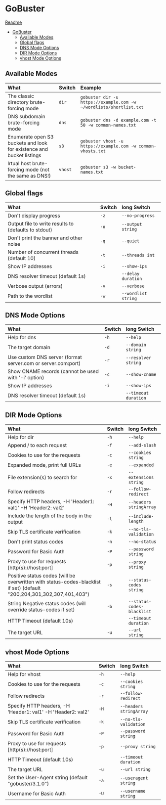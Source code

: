 # GoBuster
[Readme](../../README.md)

- [GoBuster](#gobuster)
  - [Available Modes](#available-modes)
  - [Global flags](#global-flags)
  - [DNS Mode Options](#dns-mode-options)
  - [DIR Mode Options](#dir-mode-options)
  - [vhost Mode Options](#vhost-mode-options)

## Available Modes

| What                                                                 | Switch      | Example                                                                |
| :------------------------------------------------------------------- | :---------- | :--------------------------------------------------------------------- |
| The classic directory brute-forcing mode                             | ```dir```   | ```gobuster dir -u https://example.com -w ~/wordlists/shortlist.txt``` |
| DNS subdomain brute-forcing mode                                     | ```dns```   | ```gobuster dns -d example.com -t 50 -w common-names.txt```            |
| Enumerate open S3 buckets and look for existence and bucket listings | ```s3```    | ```gobuster vhost -u https://example.com -w common-vhosts.txt```       |
| Irtual host brute-forcing mode (not the same as DNS!)                | ```vhost``` | ```gobuster s3 -w bucket-names.txt```                                  |

## Global flags

| What                                                 | Switch    | long Switch             |
| :--------------------------------------------------- | :-------- | :---------------------- |
| Don't display progress                               | ```-z```  | ```--no-progress```     |
| Output file to write results to (defaults to stdout) | ```-o```  | ```--output string```   |
| Don't print the banner and other noise               | ```-q```  | ```--quiet```           |
| Number of concurrent threads (default 10)            | ```-t```  | ```--threads int```     |
| Show IP addresses                                    | ```-i```  | ```--show-ips```        |
| DNS resolver timeout (default 1s)                    |           | ```--delay duration```  |
| Verbose output (errors)                              | ```-v```  | ```--verbose```         |
| Path to the wordlist                                 | ```-w ``` | ```--wordlist string``` |

## DNS Mode Options

| What                                                         | Switch   | long Switch              |
| :----------------------------------------------------------- | :------- | :----------------------- |
| Help for dns                                                 | ```-h``` | ```--help```             |
| The target domain                                            | ```-d``` | ```--domain string```    |
| Use custom DNS server (format server.com or server.com:port) | ```-r``` | ```--resolver string```  |
| Show CNAME records (cannot be used with '-i' option)         | ```-c``` | ```--show-cname```       |
| Show IP addresses                                            | ```-i``` | ```--show-ips```         |
| DNS resolver timeout (default 1s)                            |          | ```--timeout duration``` |

## DIR Mode Options

| What                                                                                                                   | Switch   | long Switch                    |
| :--------------------------------------------------------------------------------------------------------------------- | :------- | :----------------------------- |
| Help for dir                                                                                                           | ```-h``` | ```--help```                   |
| Append / to each request                                                                                               | ```-f``` | ```--add-slash```              |
| Cookies to use for the requests                                                                                        | ```-c``` | ```--cookies string```         |
| Expanded mode, print full URLs                                                                                         | ```-e``` | ```--expanded```               |
| File extension(s) to search for                                                                                        | ```-x``` | ```--extensions string```      |
| Follow redirects                                                                                                       | ```-r``` | ```--follow-redirect```        |
| Specify HTTP headers, -H 'Header1: val1' -H 'Header2: val2'                                                            | ```-H``` | ```--headers stringArray```    |
| Include the length of the body in the output                                                                           | ```-l``` | ```--include-length```         |
| Skip TLS certificate verification                                                                                      | ```-k``` | ```--no-tls-validation```      |
| Don't print status codes                                                                                               | ```-n``` | ```--no-status```              |
| Password for Basic Auth                                                                                                | ```-P``` | ```--password string```        |
| Proxy to use for requests \[http(s)://host:port\]                                                                      | ```-p``` | ```--proxy string```           |
| Positive status codes (will be overwritten with status-codes-blacklist if set) (default "200,204,301,302,307,401,403") | ```-s``` | ```--status-codes string```    |
| String Negative status codes (will override status-codes if set)                                                       | ```-b``` | ```--status-codes-blacklist``` |
| HTTP Timeout (default 10s)                                                                                             |          | ```--timeout duration```       |
| The target URL                                                                                                         | ```-u``` | ```--url string```             |

## vhost Mode Options

| What                                                        | Switch   | long Switch                 |
| :---------------------------------------------------------- | :------- | :-------------------------- |
| Help for vhost                                              | ```-h``` | ```--help```                |
| Cookies to use for the requests                             | ```-c``` | ```--cookies string```      |
| Follow redirects                                            | ```-r``` | ```--follow-redirect```     |
| Specify HTTP headers, -H 'Header1: val1' -H 'Header2: val2' | ```-H``` | ```--headers stringArray``` |
| Skip TLS certificate verification                           | ```-k``` | ```--no-tls-validation```   |
| Password for Basic Auth                                     | ```-P``` | ```--password string```     |
| Proxy to use for requests \[http(s)://host:port\]           | ```-p``` | ```--proxy string```        |
| HTTP Timeout (default 10s)                                  |          | ```--timeout duration```    |
| The target URL                                              | ```-u``` | ```--url string```          |
| Set the User-Agent string (default "gobuster/3.1.0")        | ```-a``` | ```--useragent string```    |
| Username for Basic Auth                                     | ```-U``` | ```--username string```     |
